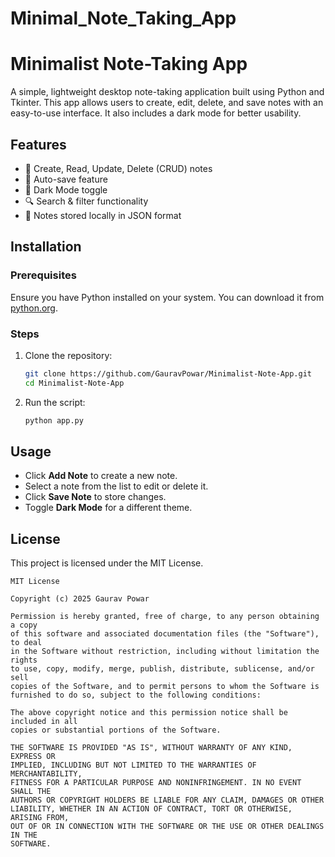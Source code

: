 # Minimal_Note_Taking_App
# Minimalist Note-Taking App

A simple, lightweight desktop note-taking application built using Python and Tkinter. This app allows users to create, edit, delete, and save notes with an easy-to-use interface. It also includes a dark mode for better usability.

## Features
- 📝 Create, Read, Update, Delete (CRUD) notes
- 💾 Auto-save feature
- 🌙 Dark Mode toggle
- 🔍 Search & filter functionality
- 📂 Notes stored locally in JSON format

## Installation

### Prerequisites
Ensure you have Python installed on your system. You can download it from [python.org](https://www.python.org/downloads/).

### Steps
1. Clone the repository:
   ```sh
   git clone https://github.com/GauravPowar/Minimalist-Note-App.git
   cd Minimalist-Note-App
   ```
2. Run the script:
   ```sh
   python app.py
   ```

## Usage
- Click **Add Note** to create a new note.
- Select a note from the list to edit or delete it.
- Click **Save Note** to store changes.
- Toggle **Dark Mode** for a different theme.

## License

This project is licensed under the MIT License.

```
MIT License

Copyright (c) 2025 Gaurav Powar

Permission is hereby granted, free of charge, to any person obtaining a copy
of this software and associated documentation files (the "Software"), to deal
in the Software without restriction, including without limitation the rights
to use, copy, modify, merge, publish, distribute, sublicense, and/or sell
copies of the Software, and to permit persons to whom the Software is
furnished to do so, subject to the following conditions:

The above copyright notice and this permission notice shall be included in all
copies or substantial portions of the Software.

THE SOFTWARE IS PROVIDED "AS IS", WITHOUT WARRANTY OF ANY KIND, EXPRESS OR
IMPLIED, INCLUDING BUT NOT LIMITED TO THE WARRANTIES OF MERCHANTABILITY,
FITNESS FOR A PARTICULAR PURPOSE AND NONINFRINGEMENT. IN NO EVENT SHALL THE
AUTHORS OR COPYRIGHT HOLDERS BE LIABLE FOR ANY CLAIM, DAMAGES OR OTHER
LIABILITY, WHETHER IN AN ACTION OF CONTRACT, TORT OR OTHERWISE, ARISING FROM,
OUT OF OR IN CONNECTION WITH THE SOFTWARE OR THE USE OR OTHER DEALINGS IN THE
SOFTWARE.
```
